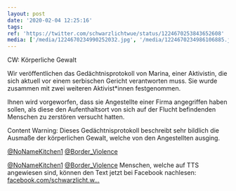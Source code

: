 ```yaml
---
layout: post
date: '2020-02-04 12:25:16'
tags: 
ref: 'https://twitter.com/schwarzlichtwue/status/1224670253843652608'
media: ['/media/1224670234990252032.jpg', '/media/1224670234986106885.jpg', '/media/1224670257463353347.jpg', '/media/1224670257509433344.jpg', '/media/1224670277633806337.jpg']
---
```

CW: Körperliche Gewalt

Wir veröffentlichen das Gedächtnisprotokoll von Marina, einer Aktivistin, die sich aktuell vor einem serbischen Gericht verantworten muss. Sie wurde zusammen mit zwei weiteren Aktivist\*innen festgenommen.  

Ihnen wird vorgeworfen, dass sie Angestellte einer Firma angegriffen haben sollen, als diese den Aufenthaltsort von sich auf der Flucht befindenden Menschen zu zerstören versucht hatten.  

Content Warning: Dieses Gedächtnisprotokoll beschreibt sehr bildlich die Ausmaße der körperlichen Gewalt, welche von den Angestellten ausging.  

[@NoNameKitchen1](https://twitter.com/NoNameKitchen1) [@Border_Violence](https://twitter.com/Border_Violence)

[@NoNameKitchen1](https://twitter.com/NoNameKitchen1) [@Border_Violence](https://twitter.com/Border_Violence) Menschen, welche auf TTS angewiesen sind, können den Text jetzt bei Facebook nachlesen: [facebook.com/schwarzlicht.w…](https://www.facebook.com/schwarzlicht.wue/posts/750389068702469)